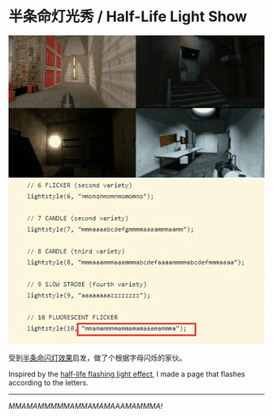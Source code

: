 # 半条命灯光秀 / Half-Life Light Show


![lights](./src/lights.gif)
![codes](./src/codes.jpeg)

受到[半条命闪灯效果](https://zhuanlan.zhihu.com/p/382628299)启发，做了个根据字母闪烁的家伙。

Inspired by the [half-life flashing light effect]((https://www.pcgamer.com/half-life-alyxs-lights-flicker-just-like-they-did-in-quake-almost-25-years-later/)), I made a page that flashes according to the letters.


----

*MMAMAMMMMMAMMAMAMAAAMAMMMA!*
